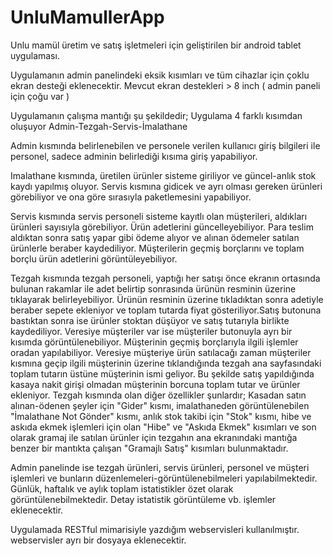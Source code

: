   # UnluMamullerApp
  Unlu mamül üretim ve satış işletmeleri için geliştirilen bir android tablet uygulaması.

  Uygulamanın admin panelindeki eksik kısımları ve tüm cihazlar için çoklu ekran desteği eklenecektir.
Mevcut ekran destekleri > 8 inch ( admin paneli için çoğu var )

  Uygulamanın çalışma mantığı şu şekildedir;
Uygulama 4 farklı kısımdan oluşuyor Admin-Tezgah-Servis-İmalathane

  Admin kısmında belirlenebilen ve personele verilen kullanıcı giriş bilgileri ile personel, sadece adminin belirlediği kısıma giriş yapabiliyor.

  Imalathane kısmında, üretilen ürünler sisteme giriliyor ve güncel-anlık stok kaydı yapılmış oluyor. Servis kısmına gidicek ve ayrı olması gereken
ürünleri görebiliyor ve ona göre sırasıyla paketlemesini yapabiliyor.

  Servis kısmında servis personeli sisteme kayıtlı olan müşterileri, aldıkları ürünleri sayısıyla görebiliyor. Ürün adetlerini güncelleyebiliyor. 
Para teslim aldıktan sonra satış yapar gibi ödeme alıyor ve alınan ödemeler satılan ürünlerle beraber kaydediliyor. 
Müşterilerin geçmiş borçlarını ve toplam borçlu ürün adetlerini görüntüleyebiliyor.

  Tezgah kısmında tezgah personeli, yaptığı her satışı önce ekranın ortasında bulunan rakamlar ile adet belirtip 
sonrasında ürünün resminin üzerine tıklayarak belirleyebiliyor. Ürünün resminin üzerine tıkladıktan sonra adetiyle beraber sepete 
ekleniyor ve toplam tutarda fiyat gösteriliyor.Satış butonuna bastıktan sonra ise ürünler stoktan düşüyor ve satış tutarıyla birlikte kaydediliyor.
  Veresiye müşteriler var ise müşteriler butonuyla ayrı bir kısımda görüntülenebiliyor. Müşterinin geçmiş borçlarıyla ilgili işlemler oradan yapılabiliyor.
Veresiye müşteriye ürün satılacağı zaman müşteriler kısmına geçip ilgili müşterinin üzerine tıklandığında tezgah ana sayfasındaki toplam tutarın üstüne
müşterinin ismi geliyor. Bu şekilde satış yapıldığında kasaya nakit girişi olmadan müşterinin borcuna toplam tutar ve ürünler ekleniyor.
  Tezgah kısmında olan diğer özellikler şunlardır; Kasadan satın alınan-ödenen şeyler için "Gider" kısmı,
imalathaneden görüntülenebilen "İmalathane Not Gönder" kısmı, anlık stok takibi için "Stok" kısmı, hibe ve askıda ekmek işlemleri için olan 
"Hibe" ve "Askıda Ekmek" kısımları ve son olarak gramaj ile satılan ürünler için tezgahın ana ekranındaki mantığa benzer bir mantıkta çalışan "Gramajlı Satış"
kısımları bulunmaktadır.

Admin panelinde ise tezgah ürünleri, servis ürünleri, personel ve müşteri işlemleri ve bunların düzenlemeleri-görüntülenebilmeleri yapılabilmektedir. 
Günlük, haftalık ve aylık toplam istatistikler özet olarak görüntülenebilmektedir.
Detay istatistik görüntüleme vb. işlemler eklenecektir.

Uygulamada RESTful mimarisiyle yazdığım webservisleri kullanılmıştır. webservisler ayrı bir dosyaya eklenecektir.
